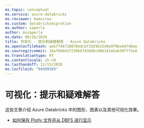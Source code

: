 ```yaml
---
ms.topic: conceptual
ms.service: azure-databricks
ms.reviewer: mamccrea
ms.custom: databricksmigration
ms.author: saperla
author: mssaperla
ms.date: 08/26/2020
title: 可视化 - 提示和疑难解答 - Azure Databricks
ms.openlocfilehash: aa5f746718078edcbf1929b15d9e9f9ba44740ae
ms.sourcegitcommit: 16af84b41f239bb743ddbc086181eba630f7f3e8
ms.translationtype: HT
ms.contentlocale: zh-CN
ms.lasthandoff: 11/13/2020
ms.locfileid: "94589569"
---
```

# <a name="visualizations-tips-and-troubleshooting"></a>可视化：提示和疑难解答

这些文章介绍 Azure Databricks 中的图形、图表以及其他可视化效果。

* [如何保存 Plotly 文件并从 DBFS 进行显示](save-plotly-to-dbfs.md)